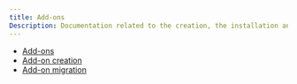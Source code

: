 ```yaml
---
title: Add-ons
Description: Documentation related to the creation, the installation and the usage of Add-ons
---
```


- [Add-ons](add-ons.md)
- [Add-on creation](add-on-creation.md)
- [Add-on migration](add-on-migration.md)
